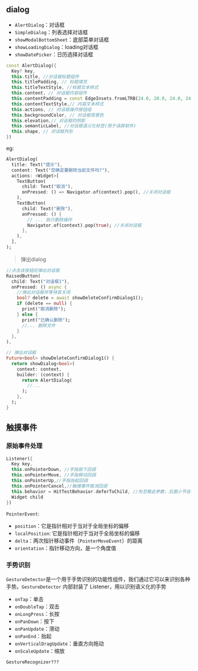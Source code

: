## dialog

* `AlertDialog`：对话框
* `SimpleDialog`：列表选择对话框
* `showModalBottomSheet`：底部菜单对话框
* `showLoadingDialog`：loading对话框
* `showDatePicker`：日历选择对话框

```dart
const AlertDialog({
  Key? key,
  this.title, //对话框标题组件
  this.titlePadding, // 标题填充
  this.titleTextStyle, //标题文本样式
  this.content, // 对话框内容组件
  this.contentPadding = const EdgeInsets.fromLTRB(24.0, 20.0, 24.0, 24.0), //内容的填充
  this.contentTextStyle,// 内容文本样式
  this.actions, // 对话框操作按钮组
  this.backgroundColor, // 对话框背景色
  this.elevation,// 对话框的阴影
  this.semanticLabel, //对话框语义化标签(用于读屏软件)
  this.shape, // 对话框外形
})
```

eg:

```dart
AlertDialog(
  title: Text("提示"),
  content: Text("您确定要删除当前文件吗?"),
  actions: <Widget>[
    TextButton(
      child: Text("取消"),
      onPressed: () => Navigator.of(context).pop(), //关闭对话框
    ),
    TextButton(
      child: Text("删除"),
      onPressed: () {
        // ... 执行删除操作
        Navigator.of(context).pop(true); //关闭对话框
      },
    ),
  ],
);
```

> 弹出dialog

```dart
//点击该按钮后弹出对话框
RaisedButton(
  child: Text("对话框1"),
  onPressed: () async {
    //弹出对话框并等待其关闭
    bool? delete = await showDeleteConfirmDialog1();
    if (delete == null) {
      print("取消删除");
    } else {
      print("已确认删除");
      //... 删除文件
    }
  },
),

// 弹出对话框
Future<bool> showDeleteConfirmDialog1() {
  return showDialog<bool>(
    context: context,
    builder: (context) {
      return AlertDialog(
        //...
      );
    },
  );
}
```

## 触摸事件

### 原始事件处理

```dart
Listener({
  Key key,
  this.onPointerDown, //手指按下回调
  this.onPointerMove, //手指移动回调
  this.onPointerUp,//手指抬起回调
  this.onPointerCancel,//触摸事件取消回调
  this.behavior = HitTestBehavior.deferToChild, //先忽略此参数，后面小节会专门介绍
  Widget child
})
```

`PointerEvent`:

- `position`：它是指针相对于当对于全局坐标的偏移
- `localPosition`: 它是指针相对于当对于全局坐标的偏移
- `delta`：两次指针移动事件（`PointerMoveEvent`）的距离
- `orientation`：指针移动方向，是一个角度值

### 手势识别

`GestureDetector`是一个用于手势识别的功能性组件，我们通过它可以来识别各种手势。`GestureDetector` 内部封装了 Listener，用以识别语义化的手势

* `onTap`：单击
* `onDoubleTap`：双击
* `onLongPress`：长按
* `onPanDown`：按下
* `onPanUpdate`：滑动
* `onPanEnd`：抬起
* `onVerticalDragUpdate`：垂直方向拖动
* `onScaleUpdate`：缩放

`GestureRecognizer???`

